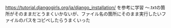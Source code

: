 https://tutorial.djangogirls.org/ja/django_installation/
を参考に学習 〜.txtの箇所がそのままだとうまくいかないが、ファイル名の箇所にそのまま実行したいファイルのパスをコピペしたらうまくいった
